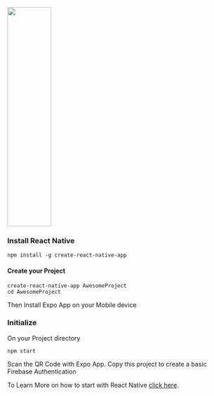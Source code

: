 <img src="https://firebasestorage.googleapis.com/v0/b/auth-8d988.appspot.com/o/firebaseauth.jpeg?alt=media&token=f8095c49-a3ec-47a0-b933-c4a2f2257bfa" width="100" height="500" />

### Install React Native
```
npm install -g create-react-native-app
```


#### Create your Project
```
create-react-native-app AwesomeProject
cd AwesomeProject
```
Then Install Expo App on your Mobile device


### Initialize
On your Project directory
```
npm start
```
Scan the QR Code with Expo App.
Copy this project to create a basic Firebase Authentication


To Learn More on how to start with React Native [click here](https://facebook.github.io/react-native/docs/getting-started.html).
